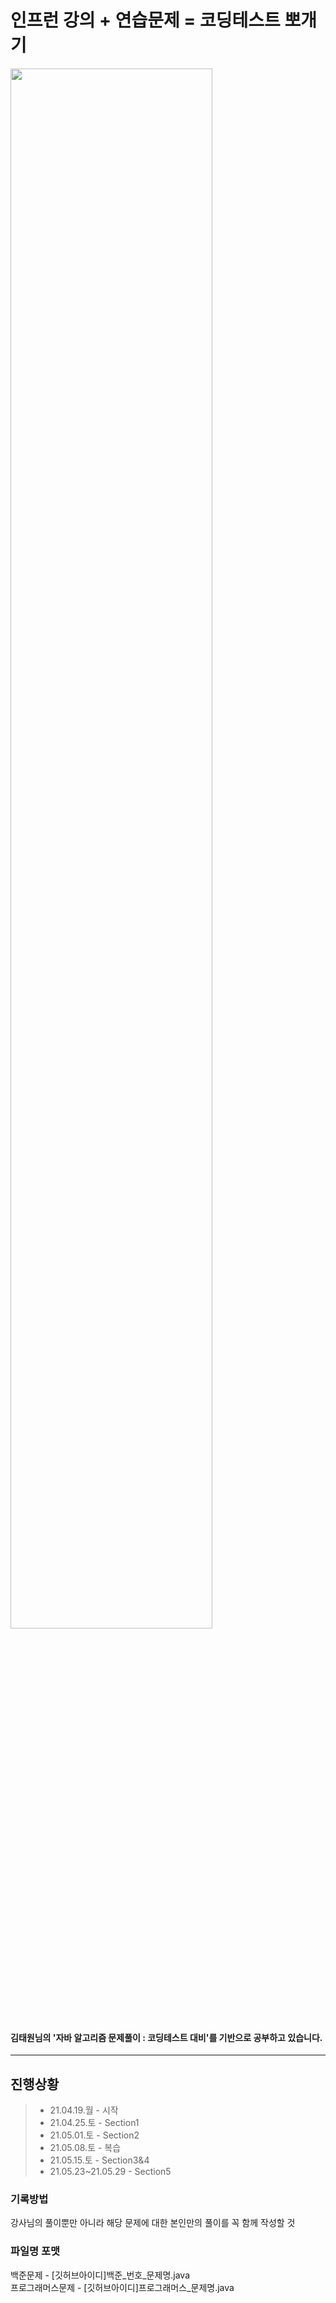 ﻿# 인프런 강의 + 연습문제 = 코딩테스트 뽀개기
<img src="https://user-images.githubusercontent.com/70627198/116552144-ad3fd500-a933-11eb-92ca-a75188bbc3d4.png" width="80%">

#### 김태원님의 '자바 알고리즘 문제풀이 : 코딩테스트 대비'를 기반으로 공부하고 있습니다.

------
## 진행상황
> * 21.04.19.월 - 시작  
> * 21.04.25.토 - Section1   
> * 21.05.01.토 - Section2   
> * 21.05.08.토 - 복습  
> * 21.05.15.토 - Section3&4  
> * 21.05.23~21.05.29 - Section5  

### 기록방법
강사님의 풀이뿐만 아니라 해당 문제에 대한 본인만의 풀이를 꼭 함께 작성할 것

### 파일명 포맷
백준문제 - [깃허브아이디]백준_번호_문제명.java  
프로그래머스문제 - [깃허브아이디]프로그래머스_문제명.java
